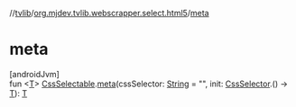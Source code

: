 //[tvlib](../../index.md)/[org.mjdev.tvlib.webscrapper.select.html5](index.md)/[meta](meta.md)

# meta

[androidJvm]\
fun &lt;[T](meta.md)&gt; [CssSelectable](../org.mjdev.tvlib.webscrapper.select/-css-selectable/index.md).[meta](meta.md)(cssSelector: [String](https://kotlinlang.org/api/latest/jvm/stdlib/kotlin/-string/index.html) = &quot;&quot;, init: [CssSelector](../org.mjdev.tvlib.webscrapper.select/-css-selector/index.md).() -&gt; [T](meta.md)): [T](meta.md)
